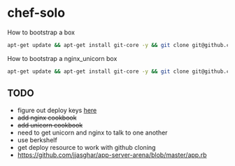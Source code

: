 chef-solo
=========

How to bootstrap a box

```bash
apt-get update && apt-get install git-core -y && git clone git@github.com:jjasghar/chef-solo.git && cd chef-solo && ./install.sh
```

How to bootstrap a nginx_unicorn box

```bash
apt-get update && apt-get install git-core -y && git clone git@github.com:jjasghar/chef-solo.git && cd chef-solo && git checkout nginx_unicorn && ./install.sh
```


TODO
----

* figure out deploy keys [here](https://help.github.com/articles/managing-deploy-keys)
* ~~add nginx cookbook~~ 
* ~~add unicorn cookbook~~
* need to get unicorn and nginx to talk to one another
* use berkshelf
* get deploy resource to work with github cloning
 * https://github.com/jjasghar/app-server-arena/blob/master/app.rb
